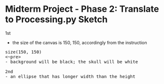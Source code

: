 # Midterm Project - Phase 2: Translate to Processing.py Sketch

1st
- the size of the canvas is 150, 150, accordingly from the instruction
<pre>
size(150, 150)
<~pre>
- background will be black; the skull will be white

2nd
- an ellipse that has longer width than the height